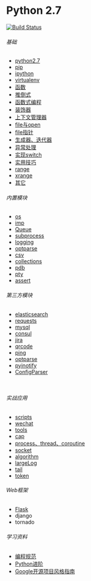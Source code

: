 Python 2.7
============================
[![Build Status](https://travis-ci.org/justjavac/free-programming-books-zh_CN.svg?branch=master)](https://travis-ci.org/justjavac/free-programming-books-zh_CN)

###### 基础
* [python2.7](./basic/python2.7.md)
* [pip](./basic/pip.md)
* [ipython](./basic/ipython.md)
* [virtualenv](./basic/virtualenv.md)
* [函数](./basic/function_program.md)
* [推倒式](./basic/analytical.md)
* [函数式编程](./basic/function_program.md)
* [装饰器](./basic/decorate.md)
* [上下文管理器](./basic/context_manager.md)
* [file与open](./basic/file.md)
* [file指针](./basic/file_pos.md)
* [生成器、迭代器](./basic/generator.md)
* [异常处理](./basic/exception.md)
* [实现switch](./basic/switch.md)
* [实用技巧](./basic/practical_skills.md)
* [range](./basic/range.md)
* [xrange](./basic/xrange.md)
* [其它](./basic/other.md)

###### 内置模块
* [os](./builtin_module/os.md)
* [imp](./builtin_module/imp.md)
* [Queue](./builtin_module/queue.md)
* [subprocess](./builtin_module/subprocess.md)
* [logging](./builtin_module/logging.md)
* [optparse](http://467754239.blog.51cto.com/4878013/1619323)
* [csv](./builtin_module/csv.md)
* [collections](./builtin_module/collections.md)
* [pdb](./builtin_module/pdb.md)
* [pty](./builtin_module/ppty.py)
* [assert](./builtin_module/assert.py)
    
###### 第三方模块
* [elasticsearch](./third_party_module/elasticsearch)
* [requests](./third_party_module/requests)
* [mysql](./third_party_module/mysql)
* [consul](./third_party_module/consul)
* [jira](./third_party_module/jira)
* [qrcode](./third_party_module/qrcode)
* [ping](./third_party_module/ping)
* [optparse](./third_party_module/optparse)
* [pyinotify](./third_party_module/pyinotify)
* [ConfigParser](./third_party_module/ConfigParser)

    
###### 实战应用
* [scripts](./scripts)
* [wechat](./wechat)
* [tools](./opstools)
* [cap](./cap)
* [process、thread、coroutine](./threads)
* [socket](./socket)
* [algorithm](./algorithm)
* [largeLog](./largelog)
* [tail](./tail)
* [token](./token)

###### Web框架
* [Flask](./flask)
* django 
* tornado

###### 学习资料
* [编程规范](./books/编程规范)
* [Python进阶](./books/interpy-zh.pdf)
* [Google开源项目风格指南](http://zh-google-styleguide.readthedocs.io/en/latest/contents/)

